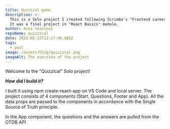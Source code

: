 ```yaml
---
title: Quzzical game
description: >-
  This is a Solo project I created following Scrimba's "Frontend career path".
  It was a final project in "React Basics" module.  
author: Anna Veselova
repoName: quizzical
date: 2023-05-15T13:17:46.885Z
tags:
  - post
image: /assets/blog/quizzical.png
imageAlt: The overview of the project
---
```

Welcome to the "Quizzical" Solo project!

_**How did I build it?**_

I built it using npm create-react-app on VS Code and local server. The project consists of  4 components (Start, Questions, Footer and App). All the data props are passed to the components in accordance with the Single Source of Truth principle. 

In the App component, the questions and the answers are pulled from the OTDB API
